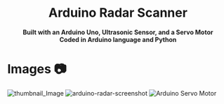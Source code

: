 <h1 align="center">Arduino Radar Scanner</h1>
<p align="center">
  <b>Built with an Arduino Uno, Ultrasonic Sensor, and a Servo Motor</b><br>
  <b>Coded in Arduino language and Python</b><br>
</p>

# Images 📷
![thumbnail_Image](https://user-images.githubusercontent.com/76707560/119584111-0285cf80-bd96-11eb-9804-f484f8eef04a.jpg)
![arduino-radar-screenshot](https://user-images.githubusercontent.com/76707560/119584117-03b6fc80-bd96-11eb-8922-35e2790aacde.png)
![Arduino Servo Motor](https://user-images.githubusercontent.com/76707560/119584120-04e82980-bd96-11eb-9fce-6dca80b21446.png)
